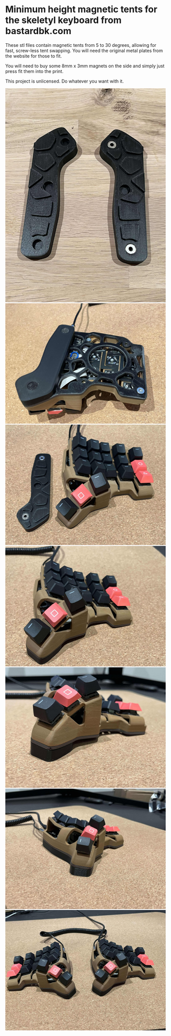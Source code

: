 # Minimum height magnetic tents for the skeletyl keyboard from bastardbk.com

These stl files contain magnetic tents from 5 to 30 degrees, allowing for fast, screw-less tent swapping.
You will need the original metal plates from the website for those to fit.

You will need to buy some 8mm x 3mm magnets on the side and simply just press fit them into the print.

This project is unlicensed. Do whatever you want with it.

![alt text](/img/462575336_1702296563664196_1176046085793045789_n.jpg)
![alt text](/img/466963251_564745096270732_2008680957768186835_n.jpg)
![alt text](/img/462649872_904177725176930_2845941041257293375_n.jpg)
![alt text](/img/462572047_592164240013749_1985026083737267106_n.jpg)
![alt text](/img/466834210_2094125604337260_1895055729770195812_n.jpg)
![alt text](/img/470052760_1661903181393536_8687360848679322489_n.jpg)
![alt text](/img/462648048_2334461560227248_2693344632573029465_n.jpg)
